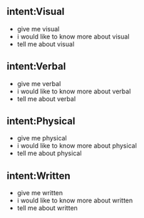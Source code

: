## intent:Visual
- give me visual
- i would like to know more about visual
- tell me about visual

## intent:Verbal
- give me verbal
- i would like to know more about verbal
- tell me about verbal

## intent:Physical
- give me physical
- i would like to know more about physical
- tell me about physical

## intent:Written
- give me written
- i would like to know more about written
- tell me about written

